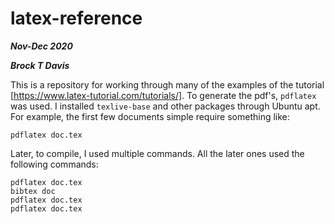 # latex-reference

***Nov-Dec 2020***

***Brock T Davis***

This is a repository for working through many of the examples of the tutorial [https://www.latex-tutorial.com/tutorials/].
To generate the pdf's, `pdflatex` was used. I installed `texlive-base` and other packages through Ubuntu apt. For example,
the first few documents simple require something like:
```
pdflatex doc.tex
```

Later, to compile, I used multiple commands. All the later ones used the following commands:
```
pdflatex doc.tex
bibtex doc
pdflatex doc.tex
pdflatex doc.tex
```
